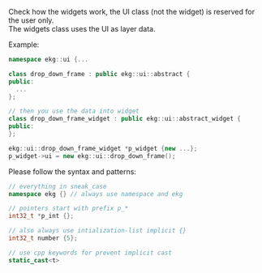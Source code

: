 Check how the widgets work, the UI class (not the widget) is reserved for the user only.  
The widgets class uses the UI as layer data.

Example:
```cpp
namespace ekg::ui {...

class drop_down_frame : public ekg::ui::abstract {
public:
  ...
};

// then you use the data into widget
class drop_down_frame_widget : public ekg::ui::abstract_widget {
public:
};

ekg::ui::drop_down_frame_widget *p_widget {new ...};
p_widget->ui = new ekg::ui::drop_down_frame();
```

Please follow the syntax and patterns:
```cpp
// everything in sneak_case
namespace ekg {} // always use namespace and ekg

// pointers start with prefix p_*
int32_t *p_int {};

// also always use intialization-list implicit {}
int32_t number {5};

// use cpp keywords for prevent implicit cast
static_cast<t>
```
